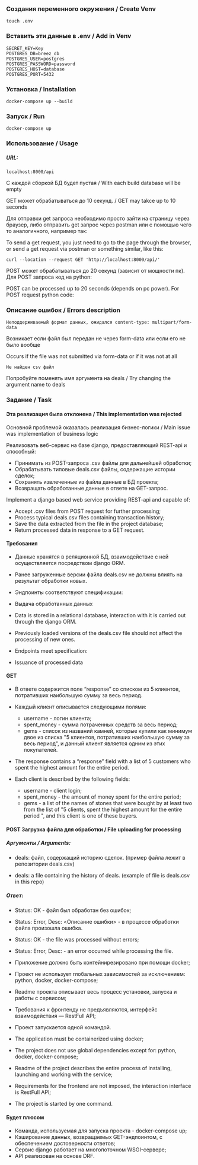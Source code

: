 ### Создания переменного окружения / Create Venv

    touch .env 
### Вставить эти данные в .env / Add in Venv
    SECRET_KEY=Key
    POSTGRES_DB=breez_db
    POSTGRES_USER=postgres
    POSTGRES_PASSWORD=password
    POSTGRES_HOST=database
    POSTGRES_PORT=5432

### Установка / Installation

    docker-compose up --build

### Запуск / Run

    docker-compose up

### Использование / Usage

##### URL:

    localhost:8000/api

С каждой сборкой БД будет пустая / With each build database will be empty

GET может обрабатываться до 10 секунд. / GET may takce up to 10 seconds

Для отправки get запроса необходимо просто зайти на страницу через браузер, либо
отправить get запрос через postman или с помощью чего то аналогичного, например так:


To send a get request, you just need to go to the page through the browser, or
send a get request via postman or something similar, like this: 

    curl --location --request GET 'http://localhost:8000/api/'

POST может обрабатываться до 20 секунд (зависит от мощности пк). Для POST запроса код на python:


POST can be processed up to 20 seconds (depends on pc power). For POST request python code:

### Описание ошибок / Errors description

    Неподдерживаемый формат данных, ожидался content-type: multipart/form-data

Возникает если файл был передан не через form-data или если его не было вообще


Occurs if the file was not submitted via form-data or if it was not at all 

    Не найден csv файл

Попробуйте поменять имя аргумента на deals / Try changing the argument name to deals 

### Задание / Task

#### Эта реализация была отклонена / This implementation was rejected

Основной проблемой оказалась реализация бизнес-логики / Main issue was implementation of business logic

Реализовать веб-сервис на базе django, предоставляющий REST-api и способный:
* Принимать из POST-запроса .csv файлы для дальнейшей обработки;
* Обрабатывать типовые deals.csv файлы, содержащие истории сделок;
* Сохранять извлеченные из файла данные в БД проекта;
* Возвращать обработанные данные в ответе на GET-запрос.


Implement a django based web service providing REST-api and capable of:
* Accept .csv files from POST request for further processing;
* Process typical deals.csv files containing transaction history;
* Save the data extracted from the file in the project database;
* Return processed data in response to a GET request. 

#### Требования

* Данные хранятся в реляционной БД, взаимодействие с ней осуществляется посредством django ORM.
* Ранее загруженные версии файла deals.csv не должны влиять на результат обработки новых.
* Эндпоинты соответствуют спецификации:
* Выдача обработанных данных


* Data is stored in a relational database, interaction with it is carried out through the django ORM.
* Previously loaded versions of the deals.csv file should not affect the processing of new ones.
* Endpoints meet specification:
* Issuance of processed data 

#### GET

* В ответе содержится поле “response” со списком из 5 клиентов, потративших наибольшую сумму за весь период.
* Каждый клиент описывается следующими полями:
    * username - логин клиента;
    * spent_money - сумма потраченных средств за весь период;
    * gems - список из названий камней, которые купили как минимум двое из списка "5 клиентов, 
      потративших наибольшую сумму за весь период", и данный клиент является одним из этих покупателей.


* The response contains a “response” field with a list of 5 customers who spent the highest amount for the entire period.
* Each client is described by the following fields:
     * username - client login;
     * spent_money - the amount of money spent for the entire period;
     * gems - a list of the names of stones that were bought by at least two from the list of "5 clients,
       spent the highest amount for the entire period ", and this client is one of these buyers. 

#### POST Загрузка файла для обработки / File uploading for processing

##### Аргументы / Arguments:

* deals: файл, содержащий историю сделок. (пример файла лежит в репозитории deals.csv)


* deals: a file containing the history of deals. (example of file is deals.csv in this repo)

##### Ответ:
* Status: OK - файл был обработан без ошибок;
* Status: Error, Desc: <Описание ошибки> - в процессе обработки файла произошла ошибка.


* Status: OK - the file was processed without errors;
* Status: Error, Desc: <Description of the error> - an error occurred while processing the file. 

* Приложение должно быть контейнирезировано при помощи docker;
* Проект не использует глобальных зависимостей за исключением:  python, docker, docker-compose;
* Readme проекта описывает весь процесс установки, запуска и работы с сервисом;
* Требования к фронтенду не предъявляются, интерфейс взаимодействия — RestFull API;
* Проект запускается одной командой.


* The application must be containerized using docker;
* The project does not use global dependencies except for: python, docker, docker-compose;
* Readme of the project describes the entire process of installing, launching and working with the service;
* Requirements for the frontend are not imposed, the interaction interface is RestFull API;
* The project is started by one command. 

#### Будет плюсом

* Команда, используемая для запуска проекта - docker-compose up;
* Кэширование данных, возвращаемых GET-эндпоинтом, с обеспечением достоверности ответов;
* Сервис django работает на многопоточном WSGI-сервере;
* API реализован на основе DRF.